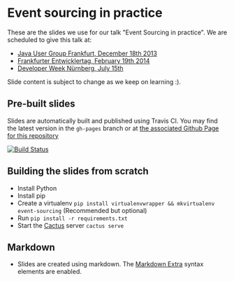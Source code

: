 # Event sourcing in practice

These are the slides we use for our talk "Event Sourcing in practice". We are scheduled to give this talk at:
- [Java User Group Frankfurt, December 18th 2013](https://sites.google.com/site/jugffm/home/18-12-2013-why-care-about-big-data)
- [Frankfurter Entwicklertag, February 19th 2014](http://www.entwicklertag.de/frankfurt/2014/session/event-sourcing-der-praxis)
- [Developer Week Nürnberg, July 15th](http://www.developer-week.de/Programm/Veranstaltung/%28event%29/14192)

Slide content is subject to change as we keep on learning :).

## Pre-built slides

Slides are automatically built and published using Travis CI. You may find the latest version in the `gh-pages` branch or at [the associated Github Page for this repository](http://ookami86.github.io/event-sourcing-in-practice/index.html)

[![Build Status](https://travis-ci.org/Ookami86/event-sourcing-in-practice.png?branch=master)](https://travis-ci.org/Ookami86/event-sourcing-in-practice)

## Building the slides from scratch

- Install Python
- Install pip
- Create a virtualenv 
  `pip install virtualenvwrapper && mkvirtualenv event-sourcing` (Recommended but optional)
- Run `pip install -r requirements.txt`
- Start the [Cactus](https://github.com/koenbok/cactus) server `cactus serve`

## Markdown

- Slides are created using markdown. The [Markdown Extra](http://michelf.ca/projects/php-markdown/extra/) syntax elements are enabled.

